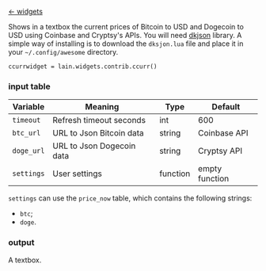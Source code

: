 [<- widgets](https://github.com/copycat-killer/lain/wiki/Widgets)

Shows in a textbox the current prices of Bitcoin to USD and Dogecoin to USD using Coinbase and Cryptsy's APIs. You will need [dkjson](http://dkolf.de/src/dkjson-lua.fsl/home) library. A simple way of installing is to download the `dksjon.lua` file and place it in your `~/.config/awesome` directory.

	ccurrwidget = lain.widgets.contrib.ccurr()

### input table

Variable | Meaning | Type | Default
--- | --- | --- | ---
`timeout` | Refresh timeout seconds | int | 600
`btc_url` | URL to Json Bitcoin data | string | Coinbase API
`doge_url` | URL to Json Dogecoin data | string | Cryptsy API
`settings` | User settings | function | empty function

`settings` can use the `price_now` table, which contains the following strings:

- `btc`;
- `doge`.

### output

A textbox.